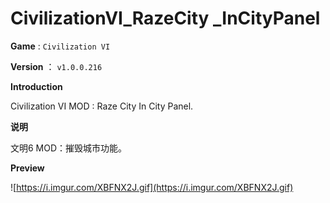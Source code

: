 # CivilizationVI_RazeCity _InCityPanel

**Game** : `Civilization VI` 

**Version** ： `v1.0.0.216`

**Introduction**

Civilization VI MOD :  Raze City  In City Panel.

**说明**

文明6 MOD：摧毁城市功能。



**Preview**

![https://i.imgur.com/XBFNX2J.gif](https://i.imgur.com/XBFNX2J.gif)



